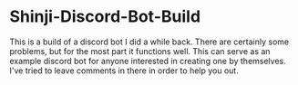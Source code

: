 # Shinji-Discord-Bot-Build
This is a build of a discord bot I did a while back. There are certainly some problems, but for the most part it functions well. This can serve as an example discord bot for anyone interested in creating one by themselves. I've tried to leave comments in there in order to help you out.
